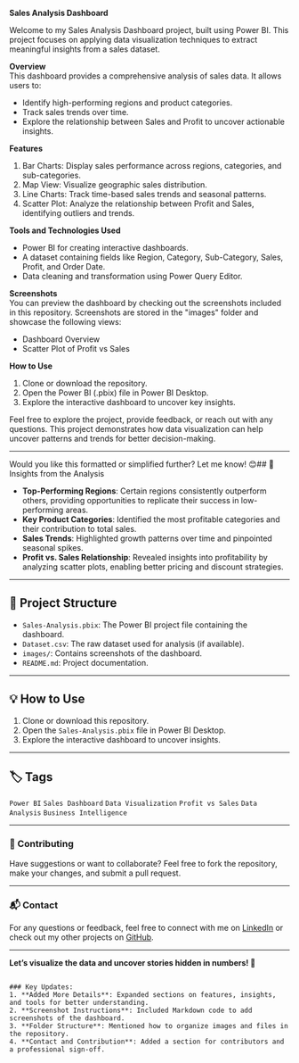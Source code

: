 
**Sales Analysis Dashboard**

Welcome to my Sales Analysis Dashboard project, built using Power BI. This project focuses on applying data visualization techniques to extract meaningful insights from a sales dataset.

**Overview**  
This dashboard provides a comprehensive analysis of sales data. It allows users to:  
- Identify high-performing regions and product categories.  
- Track sales trends over time.  
- Explore the relationship between Sales and Profit to uncover actionable insights.  

**Features**  
1. Bar Charts: Display sales performance across regions, categories, and sub-categories.  
2. Map View: Visualize geographic sales distribution.  
3. Line Charts: Track time-based sales trends and seasonal patterns.  
4. Scatter Plot: Analyze the relationship between Profit and Sales, identifying outliers and trends.  

**Tools and Technologies Used**  
- Power BI for creating interactive dashboards.  
- A dataset containing fields like Region, Category, Sub-Category, Sales, Profit, and Order Date.  
- Data cleaning and transformation using Power Query Editor.  

**Screenshots**  
You can preview the dashboard by checking out the screenshots included in this repository. Screenshots are stored in the "images" folder and showcase the following views:  
- Dashboard Overview  
- Scatter Plot of Profit vs Sales  

**How to Use**  
1. Clone or download the repository.  
2. Open the Power BI (.pbix) file in Power BI Desktop.  
3. Explore the interactive dashboard to uncover key insights.  

Feel free to explore the project, provide feedback, or reach out with any questions. This project demonstrates how data visualization can help uncover patterns and trends for better decision-making.

---

Would you like this formatted or simplified further? Let me know! 😊## 📝 Insights from the Analysis  
- **Top-Performing Regions**: Certain regions consistently outperform others, providing opportunities to replicate their success in low-performing areas.  
- **Key Product Categories**: Identified the most profitable categories and their contribution to total sales.  
- **Sales Trends**: Highlighted growth patterns over time and pinpointed seasonal spikes.  
- **Profit vs. Sales Relationship**: Revealed insights into profitability by analyzing scatter plots, enabling better pricing and discount strategies.  

---

## 📂 Project Structure  
- `Sales-Analysis.pbix`: The Power BI project file containing the dashboard.  
- `Dataset.csv`: The raw dataset used for analysis (if available).  
- `images/`: Contains screenshots of the dashboard.  
- `README.md`: Project documentation.  

---

## 💡 How to Use  
1. Clone or download this repository.  
2. Open the `Sales-Analysis.pbix` file in Power BI Desktop.  
3. Explore the interactive dashboard to uncover insights.  

---

## 🏷 Tags  
`Power BI` `Sales Dashboard` `Data Visualization` `Profit vs Sales` `Data Analysis` `Business Intelligence`  

---

### 🤝 Contributing  
Have suggestions or want to collaborate? Feel free to fork the repository, make your changes, and submit a pull request.  

---

### 📬 Contact  
For any questions or feedback, feel free to connect with me on [LinkedIn](<https://www.linkedin.com/in/madhumangal-kumar-828831252/>) or check out my other projects on [GitHub](<https://github.com/madhu62042>).  

---

**Let’s visualize the data and uncover stories hidden in numbers! 🚀**  
```

### Key Updates:  
1. **Added More Details**: Expanded sections on features, insights, and tools for better understanding.  
2. **Screenshot Instructions**: Included Markdown code to add screenshots of the dashboard.  
3. **Folder Structure**: Mentioned how to organize images and files in the repository.  
4. **Contact and Contribution**: Added a section for contributors and a professional sign-off.  

